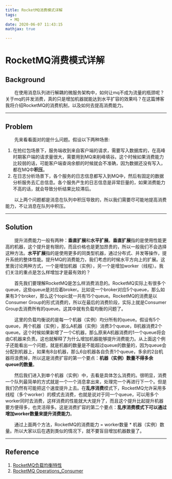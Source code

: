 ```yaml
---
title: RocketMQ消费模式详解
tags:
  - MQ
date: 2020-06-07 11:43:15
mathjax: true

---
```


# RocketMQ消费模式详解

## Background

&emsp;&emsp;在使用消息队列进行解耦的微服务架构中，如何让mq不成为流量的瓶颈呢？关于mq的并发消费，真的只是增加机器就能达到水平扩容的效果吗？在这篇博客我将介绍RocketMQ的消费机制，以及如何去提高消费能力。

<!-- more -->

------

## Problem

&emsp;&emsp;先来看看面对的是什么问题。假设以下两种场景:

1. 在抢红包场景下，服务端收到来自客户端的请求，需要写入数据库的，在高峰时期客户端的请求量很大，需要用到MQ来削峰填谷。这个时候如果消费能力比较弱的话，可能客户端查询余额的时候就会不准确，因为数据还没有写入，都在MQ中**积压**。
2. 在日志分析场景下，各个服务的日志信息都写入到MQ中，然后有固定的数据分析服务去汇总信息。各个服务产生的日志信息是非常巨量的，如果消费能力不高的话，就会导致分析结果比较滞后。

&emsp;&emsp;以上两个问题都是消息在队列中积压导致的，所以我们需要尽可能地提高消费能力，不让消息在队列中积压。

------

## Solution

&emsp;&emsp;提升消费能力一般有两种：**垂直扩展**和**水平扩展**。**垂直扩展**指的是使用性能更高的机器，这个提升是有限的，而且价格也是更加昂贵的，所以一般我们不会选择这种方法。**水平扩展**指的是使用更多的同类型机器，通过分布式、并发等操作，提升系统的整体性能。提升MQ的消费能力，我们考虑的时候水平方向上的扩展。这里我讨论两种方式，一个是增加机器（实例），另一个是增加worker（线程）。我们关注的重点是怎么样增加才是最有效的？

&emsp;&emsp;首先我们要理解RocketMQ是怎么样消费消息的。RocketMQ实际上有很多个queue，这些queue是对应着broker。比如说一个broker对应5个queue，那么如果有3个broker，那么这个topic就一共有15个queue。RocketMQ的消费是以Consumer Group的形式消费的，所以在最后的消费阶段，实际上就是Consumer Group去消费所有的queue。这其中就有负载均衡的问题了。

&emsp;&emsp;这里的负载均衡说的是每一个机器（实例）均分所有的queue。假设有5个queue，两个机器（实例），那么A机器（实例）消费3个queue，B机器消费2个queue。这个时候如果新增了一个C机器，那么原来A机器消费的1一个queue将会由C机器来负责。这也就解释了为什么增加机器能够提升消费能力。从上面这个例子还能看出一个问题，就是机器的数量是不能超过queue的数量的，因为queue会分配到机器上，如果有8台机器，那么6台机器各自负责1个queue，多余的2台机器将浪费掉，所以这是消费扩容的第一个要点：**机器（实例）数量不得多余queue的数量**。

&emsp;&emsp;然后我们进入到单个机器（实例）中，去看是具体怎么消费的。很明显，消费一个队列最简单的方式就是一个一个消息拿出来，处理完一个再进行下一个。但是我们仍然有可能把这个速度提升上去。在**乱序消费**模式下，RocketMQ允许采用多线程（多个worker）的模式去消费，也就是说对于同一个queue，可以用多个worker同时去消费，这样消费的性能就大大提升了，而且这个提升比起提升机器要方便得多，也灵活得多。这是消费扩容的第二个要点：**乱序消费模式下可以通过增加worker数量来提升消费能力**。

&emsp;&emsp;通过上面两个方法，RocketMQ的消费能力 = worker数量 \* 机器（实例）数量。所以大家以后在遇到类似的情况下，就不要盲目增加机器数量了。 

------

## Reference

1. [RocketMQ负载均衡特性](https://segmentfault.com/a/1190000015238427)
2. [RocketMQ Operations_Consumer](https://github.com/apache/rocketmq/blob/master/docs/en/Operations_Consumer.md)
